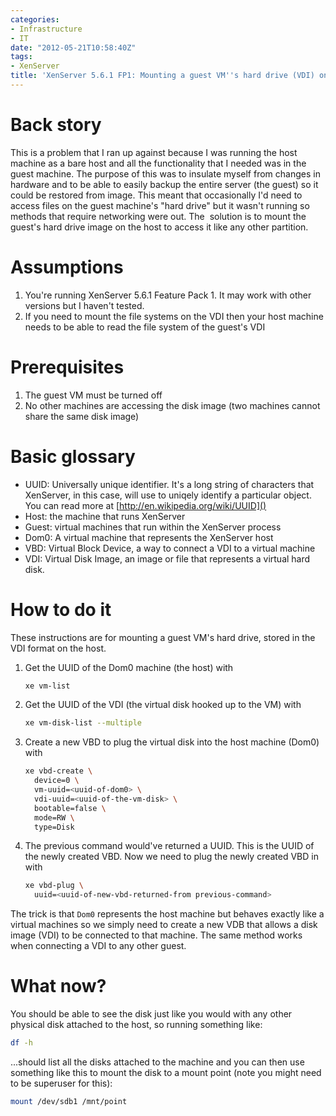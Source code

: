 ```yaml
---
categories:
- Infrastructure
- IT
date: "2012-05-21T10:58:40Z"
tags:
- XenServer
title: 'XenServer 5.6.1 FP1: Mounting a guest VM''s hard drive (VDI) on the host'
---
```

# Back story

This is a problem that I ran up against because I was running the host machine as a bare host and all the functionality that I needed was in the guest machine. The purpose of this was to insulate myself from changes in hardware and to be able to easily backup the entire server (the guest) so it could be restored from image. This meant that occasionally I'd need to access files on the guest machine's "hard drive" but it wasn't running so methods that require networking were out. The  solution is to mount the guest's hard drive image on the host to access it like any other partition.

# Assumptions

1.  You're running XenServer 5.6.1 Feature Pack 1\. It may work with other versions but I haven't tested.
2.  If you need to mount the file systems on the VDI then your host machine needs to be able to read the file system of the guest's VDI

# Prerequisites

1.  The guest VM must be turned off
2.  No other machines are accessing the disk image (two machines cannot share the same disk image)

# Basic glossary

*   UUID: Universally unique identifier. It's a long string of characters that XenServer, in this case, will use to uniqely identify a particular object. You can read more at [http://en.wikipedia.org/wiki/UUID]()
*   Host: the machine that runs XenServer
*   Guest: virtual machines that run within the XenServer process
*   Dom0: A virtual machine that represents the XenServer host
*   VBD: Virtual Block Device, a way to connect a VDI to a virtual machine
*   VDI: Virtual Disk Image, an image or file that represents a virtual hard disk.

# How to do it

These instructions are for mounting a guest VM's hard drive, stored in the VDI format on the host.

 1. Get the UUID of the Dom0 machine (the host) with
    ```bash
    xe vm-list
    ```
 1. Get the UUID of the VDI (the virtual disk hooked up to the VM) with  
    ```bash
    xe vm-disk-list --multiple
    ```
 1. Create a new VBD to plug the virtual disk into the host machine (Dom0) with
    ```bash
    xe vbd-create \
      device=0 \
      vm-uuid=<uuid-of-dom0> \
      vdi-uuid=<uuid-of-the-vm-disk> \
      bootable=false \
      mode=RW \
      type=Disk
    ```
 1. The previous command would've returned a UUID. This is the UUID of the newly created VBD. Now we need to plug the newly created VBD in with
    ```bash
    xe vbd-plug \
      uuid=<uuid-of-new-vbd-returned-from previous-command>
    ```

The trick is that `Dom0` represents the host machine but behaves exactly like a virtual machines so we simply need to create a new VDB that allows a disk image (VDI) to be connected to that machine. The same method works when connecting a VDI to any other guest.

# What now?

You should be able to see the disk just like you would with any other physical disk attached to the host, so running something like:
```bash
df -h
```
...should list all the disks attached to the machine and you can then use something like this to mount the disk to a mount point (note you might need to be superuser for this):
```bash
mount /dev/sdb1 /mnt/point
```
